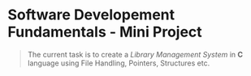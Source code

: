 # Software Developement Fundamentals - Mini Project

> The current task is to create a _Library Management System_ in **C** language using 
> File Handling, Pointers, Structures etc.
